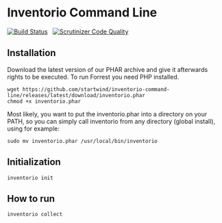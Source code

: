 # Inventorio Command Line

[![Build Status](https://scrutinizer-ci.com/g/startwind/inventorio-command-line/badges/build.png?b=master)](https://scrutinizer-ci.com/g/startwind/inventorio-command-line/build-status/master)&nbsp;&nbsp;
[![Scrutinizer Code Quality](https://scrutinizer-ci.com/g/startwind/inventorio-command-line/badges/quality-score.png?b=master)](https://scrutinizer-ci.com/g/startwind/inventorio-command-line/?branch=master)

## Installation

Download the latest version of our PHAR archive and give it afterwards rights to be executed. To run Forrest you need
PHP installed.

```shell
wget https://github.com/startwind/inventorio-command-line/releases/latest/download/inventorio.phar
chmod +x inventorio.phar
```

Most likely, you want to put the inventorio.phar into a directory on your PATH, so you can simply call inventorio from
any directory (global install), using for example:

```shell
sudo mv inventorio.phar /usr/local/bin/inventorio
```

## Initialization

```shell
inventorio init 
```

## How to run

```shell
inventorio collect 
```
